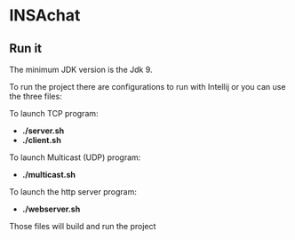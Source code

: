# INSAchat

## Run it

The minimum JDK version is the Jdk 9.

To run the project there are configurations to run with Intellij or you can use the three files:

To launch TCP program:

- **./server.sh**
- **./client.sh**

To launch Multicast (UDP) program:

- **./multicast.sh**

To launch the http server program:

- **./webserver.sh**


Those files will build and run the project 